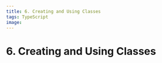 ```yaml
---
title: 6. Creating and Using Classes
tags: TypeScript
image:
---
```


# 6. Creating and Using Classes
